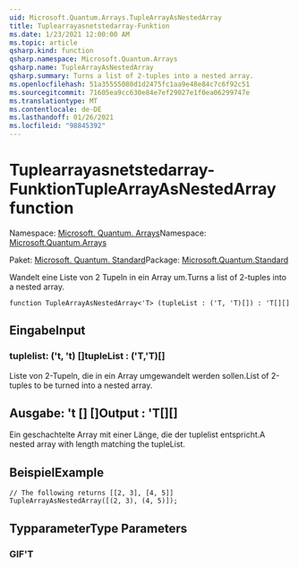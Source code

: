 ```yaml
---
uid: Microsoft.Quantum.Arrays.TupleArrayAsNestedArray
title: Tuplearrayasnetstedarray-Funktion
ms.date: 1/23/2021 12:00:00 AM
ms.topic: article
qsharp.kind: function
qsharp.namespace: Microsoft.Quantum.Arrays
qsharp.name: TupleArrayAsNestedArray
qsharp.summary: Turns a list of 2-tuples into a nested array.
ms.openlocfilehash: 51a35555080d1d2475fc1aa9e48e84c7c6f92c51
ms.sourcegitcommit: 71605ea9cc630e84e7ef29027e1f0ea06299747e
ms.translationtype: MT
ms.contentlocale: de-DE
ms.lasthandoff: 01/26/2021
ms.locfileid: "98845392"
---
```

# <a name="tuplearrayasnestedarray-function"></a><span data-ttu-id="864c0-102">Tuplearrayasnetstedarray-Funktion</span><span class="sxs-lookup"><span data-stu-id="864c0-102">TupleArrayAsNestedArray function</span></span>

<span data-ttu-id="864c0-103">Namespace: [Microsoft. Quantum. Arrays](xref:Microsoft.Quantum.Arrays)</span><span class="sxs-lookup"><span data-stu-id="864c0-103">Namespace: [Microsoft.Quantum.Arrays](xref:Microsoft.Quantum.Arrays)</span></span>

<span data-ttu-id="864c0-104">Paket: [Microsoft. Quantum. Standard](https://nuget.org/packages/Microsoft.Quantum.Standard)</span><span class="sxs-lookup"><span data-stu-id="864c0-104">Package: [Microsoft.Quantum.Standard](https://nuget.org/packages/Microsoft.Quantum.Standard)</span></span>


<span data-ttu-id="864c0-105">Wandelt eine Liste von 2 Tupeln in ein Array um.</span><span class="sxs-lookup"><span data-stu-id="864c0-105">Turns a list of 2-tuples into a nested array.</span></span>

```qsharp
function TupleArrayAsNestedArray<'T> (tupleList : ('T, 'T)[]) : 'T[][]
```


## <a name="input"></a><span data-ttu-id="864c0-106">Eingabe</span><span class="sxs-lookup"><span data-stu-id="864c0-106">Input</span></span>

### <a name="tuplelist--tt"></a><span data-ttu-id="864c0-107">tuplelist: ('t, 't) []</span><span class="sxs-lookup"><span data-stu-id="864c0-107">tupleList : ('T,'T)[]</span></span>

<span data-ttu-id="864c0-108">Liste von 2-Tupeln, die in ein Array umgewandelt werden sollen.</span><span class="sxs-lookup"><span data-stu-id="864c0-108">List of 2-tuples to be turned into a nested array.</span></span>



## <a name="output--t"></a><span data-ttu-id="864c0-109">Ausgabe: 't [] []</span><span class="sxs-lookup"><span data-stu-id="864c0-109">Output : 'T[][]</span></span>

<span data-ttu-id="864c0-110">Ein geschachtelte Array mit einer Länge, die der tuplelist entspricht.</span><span class="sxs-lookup"><span data-stu-id="864c0-110">A nested array with length matching the tupleList.</span></span>

## <a name="example"></a><span data-ttu-id="864c0-111">Beispiel</span><span class="sxs-lookup"><span data-stu-id="864c0-111">Example</span></span>

```qsharp
// The following returns [[2, 3], [4, 5]]
TupleArrayAsNestedArray([(2, 3), (4, 5)]);
```

## <a name="type-parameters"></a><span data-ttu-id="864c0-112">Typparameter</span><span class="sxs-lookup"><span data-stu-id="864c0-112">Type Parameters</span></span>

### <a name="t"></a><span data-ttu-id="864c0-113">GIF</span><span class="sxs-lookup"><span data-stu-id="864c0-113">'T</span></span>

